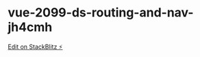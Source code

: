 # vue-2099-ds-routing-and-nav-jh4cmh

[Edit on StackBlitz ⚡️](https://stackblitz.com/edit/vue-2099-ds-routing-and-nav-jh4cmh)